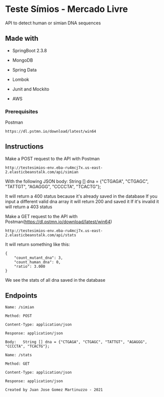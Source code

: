 # Teste Símios - Mercado Livre

API to detect human or simian DNA sequences

## Made with

* SpringBoot 2.3.8

* MongoDB

* Spring Data

* Lombok

* Junit and Mockito

* AWS

### Prerequisites

Postman

```
https://dl.pstmn.io/download/latest/win64
```

## Instructions

Make a POST request to the API with Postman

```
http://testesimios-env.eba-ru4mcj7x.us-east-2.elasticbeanstalk.com/api/simian
```

With the following JSON body: String [] dna = {"CTGAGA", "CTGAGC", "TATTGT", "AGAGGG", "CCCCTA", "TCACTG"};

It will return a 400 status because it's already saved in the database
If you input a different valid dna array it will return 200 and saved it
If it's invalid it will return a 403 status

Make a GET request to the API with Postman(https://dl.pstmn.io/download/latest/win64)

```
http://testesimios-env.eba-ru4mcj7x.us-east-2.elasticbeanstalk.com/api/stats
```

It will return something like this: 

```
{
    "count_mutant_dna": 3,
    "count_human_dna": 0,
    "ratio": 3.000
}
```

We see the stats of all dna saved in the database



## Endpoints


```
Name: /simian

Method: POST

Content-Type: application/json

Response: application/json

Body:   String [] dna = {"CTGAGA", "CTGAGC", "TATTGT", "AGAGGG", "CCCCTA", "TCACTG"};
```

```
Name: /stats

Method: GET

Content-Type: application/json

Response: application/json
```


```
Created by Juan Jose Gomez Martinuzzo - 2021
```